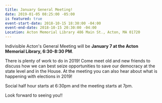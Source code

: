 ```yaml
---
title: January General Meeting!
date: 2019-01-05 08:25:00 -05:00
is featured: true
event-start-date: 2018-10-15 18:30:00 -04:00
event-end-date: 2018-10-15 20:30:00 -04:00
Location: Acton Memorial Library 486 Main St., Acton, MA 01720
---
```


Indivisible Acton's General Meeting will be **January 7 at the Acton Memorial Library, 6:30-8:30 PM**.

There is plenty of work to do in 2019!  Come meet old and new friends to discuss how we can best seize opportunities to save our democracy at the state level and in the House.   At the meeting you can also hear about what is happening with elections in 2019!

Social half hour starts at 6:30pm and the meeting starts at 7pm.

Look forward to seeing you!!
